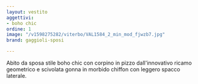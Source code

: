 ```yaml
---
layout: vestito
aggettivi:
- boho chic
ordine: 1
image: "/v1598275282/viterbo/VAL1584_2_min_mod_fjwzb7.jpg"
brand: gaggioli-sposi

---
```

Abito da sposa stile boho chic con corpino in pizzo dall'innovativo ricamo geometrico e scivolata gonna in morbido chiffon con leggero spacco laterale.